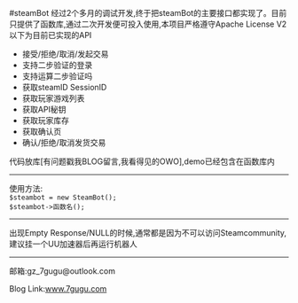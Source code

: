 #steamBot
经过2个多月的调试开发,终于把steamBot的主要接口都实现了。目前只提供了函数库,通过二次开发便可投入使用,本项目严格遵守Apache License V2
以下为目前已实现的API


- 接受/拒绝/取消/发起交易
- 支持二步验证的登录
- 支持运算二步验证吗
- 获取steamID SessionID
- 获取玩家游戏列表
- 获取API秘钥
- 获取玩家库存
- 获取确认页
- 确认/拒绝/取消发货交易

代码放库[有问题戳我BLOG留言,我看得见的OWO],demo已经包含在函数库内
<hr>
使用方法:
<code>
$steambot = new SteamBot();
$steambot->函数名();
</code>
<hr>
出现Empty Response/NULL的时候,通常都是因为不可以访问Steamcommunity,建议挂一个UU加速器后再运行机器人
<hr>
邮箱:gz_7gugu@outlook.com

Blog Link:www.7gugu.com